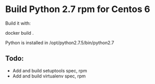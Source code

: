 Build Python 2.7 rpm for Centos 6
=================================

Build it with:

docker build .

Python is installed in /opt/python2.7.5/bin/python2.7

Todo:
-----

  - Add and build setuptools spec, rpm
  - Add and build virtualenv spec, rpm
